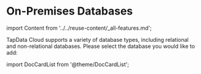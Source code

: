 # On-Premises Databases

import Content from '../../reuse-content/_all-features.md';

<Content />

TapData Cloud supports a variety of database types, including relational and non-relational databases. Please select the database you would like to add:

import DocCardList from '@theme/DocCardList';

<DocCardList />
